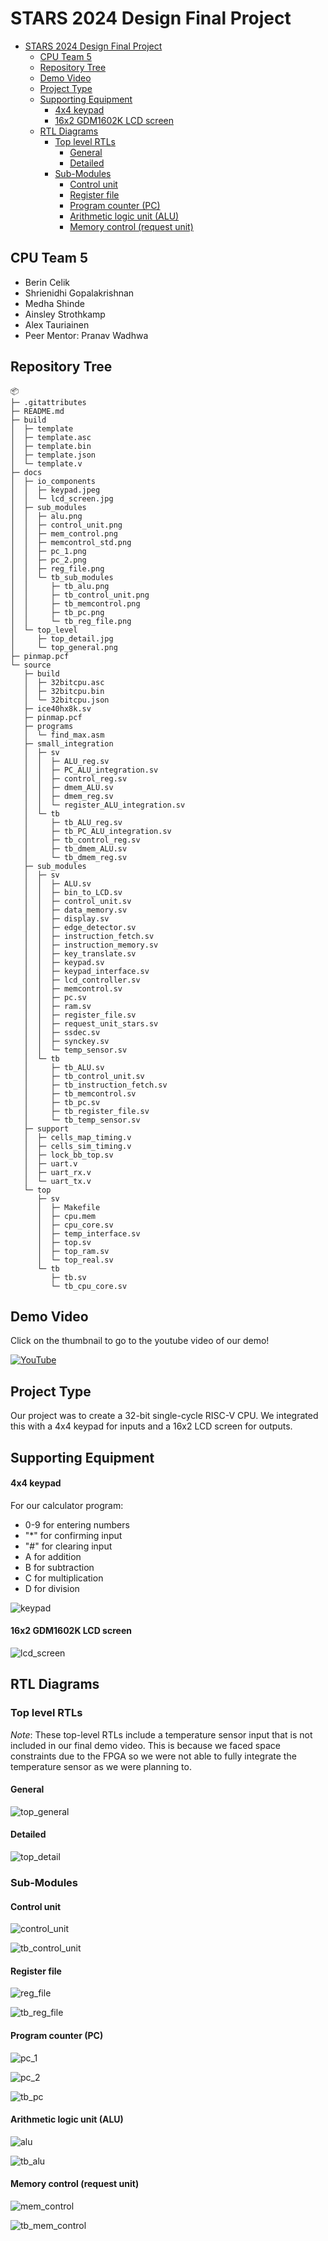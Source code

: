 # STARS 2024 Design Final Project

- [STARS 2024 Design Final Project](#stars-2024-design-final-project)
  - [CPU Team 5](#cpu-team-5)
  - [Repository Tree](#repository-tree)
  - [Demo Video](#demo-video)
  - [Project Type](#project-type)
  - [Supporting Equipment](#supporting-equipment)
      - [4x4 keypad](#4x4-keypad)
      - [16x2 GDM1602K LCD screen](#16x2-gdm1602k-lcd-screen)
  - [RTL Diagrams](#rtl-diagrams)
    - [Top level RTLs](#top-level-rtls)
      - [General](#general)
      - [Detailed](#detailed)
    - [Sub-Modules](#sub-modules)
      - [Control unit](#control-unit)
      - [Register file](#register-file)
      - [Program counter (PC)](#program-counter-pc)
      - [Arithmetic logic unit (ALU)](#arithmetic-logic-unit-alu)
      - [Memory control (request unit)](#memory-control-request-unit)


## CPU Team 5
* Berin Celik
* Shrienidhi Gopalakrishnan
* Medha Shinde
* Ainsley Strothkamp
* Alex Tauriainen
* Peer Mentor: Pranav Wadhwa

## Repository Tree
```
📦 
├─ .gitattributes
├─ README.md
├─ build
│  ├─ template
│  ├─ template.asc
│  ├─ template.bin
│  ├─ template.json
│  └─ template.v
├─ docs
│  ├─ io_components
│  │  ├─ keypad.jpeg
│  │  └─ lcd_screen.jpg
│  ├─ sub_modules
│  │  ├─ alu.png
│  │  ├─ control_unit.png
│  │  ├─ mem_control.png
│  │  ├─ memcontrol_std.png
│  │  ├─ pc_1.png
│  │  ├─ pc_2.png
│  │  ├─ reg_file.png
│  │  └─ tb_sub_modules
│  │     ├─ tb_alu.png
│  │     ├─ tb_control_unit.png
│  │     ├─ tb_memcontrol.png
│  │     ├─ tb_pc.png
│  │     └─ tb_reg_file.png
│  └─ top_level
│     ├─ top_detail.jpg
│     └─ top_general.png
├─ pinmap.pcf
└─ source
   ├─ build
   │  ├─ 32bitcpu.asc
   │  ├─ 32bitcpu.bin
   │  └─ 32bitcpu.json
   ├─ ice40hx8k.sv
   ├─ pinmap.pcf
   ├─ programs
   │  └─ find_max.asm
   ├─ small_integration
   │  ├─ sv
   │  │  ├─ ALU_reg.sv
   │  │  ├─ PC_ALU_integration.sv
   │  │  ├─ control_reg.sv
   │  │  ├─ dmem_ALU.sv
   │  │  ├─ dmem_reg.sv
   │  │  └─ register_ALU_integration.sv
   │  └─ tb
   │     ├─ tb_ALU_reg.sv
   │     ├─ tb_PC_ALU_integration.sv
   │     ├─ tb_control_reg.sv
   │     ├─ tb_dmem_ALU.sv
   │     └─ tb_dmem_reg.sv
   ├─ sub_modules
   │  ├─ sv
   │  │  ├─ ALU.sv
   │  │  ├─ bin_to_LCD.sv
   │  │  ├─ control_unit.sv
   │  │  ├─ data_memory.sv
   │  │  ├─ display.sv
   │  │  ├─ edge_detector.sv
   │  │  ├─ instruction_fetch.sv
   │  │  ├─ instruction_memory.sv
   │  │  ├─ key_translate.sv
   │  │  ├─ keypad.sv
   │  │  ├─ keypad_interface.sv
   │  │  ├─ lcd_controller.sv
   │  │  ├─ memcontrol.sv
   │  │  ├─ pc.sv
   │  │  ├─ ram.sv
   │  │  ├─ register_file.sv
   │  │  ├─ request_unit_stars.sv
   │  │  ├─ ssdec.sv
   │  │  ├─ synckey.sv
   │  │  └─ temp_sensor.sv
   │  └─ tb
   │     ├─ tb_ALU.sv
   │     ├─ tb_control_unit.sv
   │     ├─ tb_instruction_fetch.sv
   │     ├─ tb_memcontrol.sv
   │     ├─ tb_pc.sv
   │     ├─ tb_register_file.sv
   │     └─ tb_temp_sensor.sv
   ├─ support
   │  ├─ cells_map_timing.v
   │  ├─ cells_sim_timing.v
   │  ├─ lock_bb_top.sv
   │  ├─ uart.v
   │  ├─ uart_rx.v
   │  └─ uart_tx.v
   └─ top
      ├─ sv
      │  ├─ Makefile
      │  ├─ cpu.mem
      │  ├─ cpu_core.sv
      │  ├─ temp_interface.sv
      │  ├─ top.sv
      │  ├─ top_ram.sv
      │  └─ top_real.sv
      └─ tb
         ├─ tb.sv
         └─ tb_cpu_core.sv
```
<!-- ©generated by [Project Tree Generator](https://woochanleee.github.io/project-tree-generator) -->

## Demo Video
Click on the thumbnail to go to the youtube video of our demo!

[![YouTube](http://i.ytimg.com/vi/anySU9C3ncY/hqdefault.jpg)](https://www.youtube.com/watch?v=anySU9C3ncY)

## Project Type
Our project was to create a 32-bit single-cycle RISC-V CPU. We integrated this with a 4x4 keypad for inputs and a 16x2 LCD screen for outputs. 

## Supporting Equipment

#### 4x4 keypad
For our calculator program:

* 0-9 for entering numbers
* "*" for confirming input
* "#" for clearing input
* A for addition
* B for subtraction
* C for multiplication
* D for division
  
![keypad](https://github.com/STARS-Design-Track-2024/nebula-ii-team-05/blob/main/docs/team_05/io_components/keypad.jpeg)

#### 16x2 GDM1602K LCD screen
![lcd_screen](https://github.com/STARS-Design-Track-2024/nebula-ii-team-05/blob/main/docs/team_05/io_components/lcd_screen.jpg)

## RTL Diagrams

### Top level RTLs

*Note*: These top-level RTLs include a temperature sensor input that is not included in our final demo video. This is because we faced space constraints due to the FPGA so we were not able to fully integrate the temperature sensor as we were planning to.

#### General
![top_general](https://github.com/STARS-Design-Track-2024/nebula-ii-team-05/blob/main/docs/team_05/top_level/top_general.png)

#### Detailed
![top_detail](https://github.com/STARS-Design-Track-2024/nebula-ii-team-05/blob/main/docs/team_05/top_level/top_detail.jpg)

### Sub-Modules

#### Control unit
![control_unit](https://github.com/STARS-Design-Track-2024/nebula-ii-team-05/blob/main/docs/team_05/sub_modules/control_unit.png)

![tb_control_unit](https://github.com/STARS-Design-Track-2024/nebula-ii-team-05/blob/main/docs/team_05/sub_modules/tb_sub_modules/tb_control_unit.png)

#### Register file
![reg_file](https://github.com/STARS-Design-Track-2024/nebula-ii-team-05/blob/main/docs/team_05/sub_modules/reg_file.png)

![tb_reg_file](https://github.com/STARS-Design-Track-2024/nebula-ii-team-05/blob/main/docs/team_05/sub_modules/tb_sub_modules/tb_reg_file.png)

#### Program counter (PC)
![pc_1](https://github.com/STARS-Design-Track-2024/nebula-ii-team-05/blob/main/docs/team_05/sub_modules/pc_1.png)

![pc_2](https://github.com/STARS-Design-Track-2024/nebula-ii-team-05/blob/main/docs/team_05/sub_modules/pc_2.png)

![tb_pc](https://github.com/STARS-Design-Track-2024/nebula-ii-team-05/blob/main/docs/team_05/sub_modules/tb_sub_modules/tb_pc.png)

#### Arithmetic logic unit (ALU)
![alu](https://github.com/STARS-Design-Track-2024/nebula-ii-team-05/blob/main/docs/team_05/sub_modules/alu.png)

![tb_alu](https://github.com/STARS-Design-Track-2024/nebula-ii-team-05/blob/main/docs/team_05/sub_modules/tb_sub_modules/tb_alu.png)

#### Memory control (request unit)
![mem_control](https://github.com/STARS-Design-Track-2024/nebula-ii-team-05/blob/main/docs/team_05/sub_modules/mem_control.png)

![tb_mem_control](https://github.com/STARS-Design-Track-2024/nebula-ii-team-05/blob/main/docs/team_05/sub_modules/tb_sub_modules/tb_memcontrol.png)


